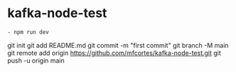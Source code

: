 # kafka-node-test

    - npm run dev

git init
git add README.md
git commit -m "first commit"
git branch -M main
git remote add origin https://github.com/mfcortes/kafka-node-test.git
git push -u origin main
